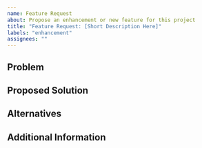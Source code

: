 ```yaml
---
name: Feature Request
about: Propose an enhancement or new feature for this project
title: "Feature Request: [Short Description Here]"
labels: "enhancement"
assignees: ""
---
```


## Problem

<!-- A clear and concise description of what the problem is. For example, "I'm frustrated when..." -->

## Proposed Solution

<!-- A clear and concise description of what you want to happen. -->

## Alternatives

<!-- A clear and concise description of any alternative solutions or features you've considered. -->

## Additional Information

<!-- Add any other context or screenshots about the feature request here. -->
